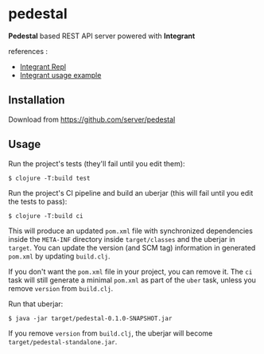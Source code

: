 # pedestal

**Pedestal** based REST API server powered with **Integrant** 

references : 
- [Integrant Repl](https://github.com/weavejester/integrant-repl)
- [Integrant usage example](https://github.com/prestancedesign/usermanager-reitit-example/tree/main)


## Installation

Download from https://github.com/server/pedestal

## Usage

Run the project's tests (they'll fail until you edit them):

    $ clojure -T:build test

Run the project's CI pipeline and build an uberjar (this will fail until you edit the tests to pass):

    $ clojure -T:build ci

This will produce an updated `pom.xml` file with synchronized dependencies inside the `META-INF`
directory inside `target/classes` and the uberjar in `target`. You can update the version (and SCM tag)
information in generated `pom.xml` by updating `build.clj`.

If you don't want the `pom.xml` file in your project, you can remove it. The `ci` task will
still generate a minimal `pom.xml` as part of the `uber` task, unless you remove `version`
from `build.clj`.

Run that uberjar:

    $ java -jar target/pedestal-0.1.0-SNAPSHOT.jar

If you remove `version` from `build.clj`, the uberjar will become `target/pedestal-standalone.jar`.

